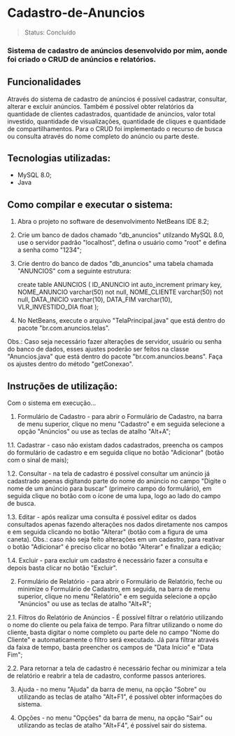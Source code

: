 # Cadastro-de-Anuncios

>Status: Concluído

### Sistema de cadastro de anúncios desenvolvido por mim, aonde foi criado o CRUD de anúncios e relatórios.

## Funcionalidades
Através do sistema de cadastro de anúncios é possível cadastrar, consultar, alterar e excluir anúncios. Também é possível obter relatórios da quantidade de clientes cadastrados, quantidade de anúncios, valor total investido, quantidade de visualizações, quantidade de cliques e quantidade de compartilhamentos.
Para o CRUD foi implementado o recurso de busca ou consulta através do nome completo do anúncio ou parte deste.

## Tecnologias utilizadas:

+ MySQL 8.0;
+ Java

## Como compilar e executar o sistema:

1. Abra o projeto no software de desenvolvimento NetBeans IDE 8.2;
2. Crie um banco de dados chamado "db_anuncios" utilzando MySQL 8.0, use o servidor padrão "localhost", defina o usuário como "root" e defina a senha como "1234";
3. Crie dentro do banco de dados "db_anuncios" uma tabela chamada "ANUNCIOS" com a seguinte estrutura:
      
      create table ANUNCIOS (
      ID_ANUNCIO int auto_increment primary key,
      NOME_ANUNCIO varchar(50) not null,
      NOME_CLIENTE varchar(50) not null,
      DATA_INICIO varchar(10),
      DATA_FIM varchar(10),
      VLR_INVESTIDO_DIA float
      );
      
4. No NetBeans, execute o arquivo "TelaPrincipal.java" que está dentro do pacote "br.com.anuncios.telas".

Obs.: Caso seja necessário fazer alterações de servidor, usuário ou senha do banco de dados, esses ajustes poderão ser feitos na classe "Anuncios.java" que está dentro do pacote "br.com.anuncios.beans". Faça os ajustes dentro do método "getConexao".



## Instruções de utilização:

Com o sistema em execução...

1) Formulário de Cadastro - para abrir o Formulário de Cadastro, na barra de menu superior, clique no menu "Cadastro" e em seguida selecione a opção "Anúncios" ou use as teclas de atalho "Alt+A";

1.1. Cadastrar - caso não existam dados cadastrados, preencha os campos do formulário de cadastro e em seguida clique no botão "Adicionar" (botão com o sinal de mais);

1.2. Consultar - na tela de cadastro é possível consultar um anúncio já cadastrado apenas digitando parte do nome do anúncio no campo "Digite o nome de um anúncio para buscar" (primeiro campo do formulário), em seguida clique no botão com o ícone de uma lupa, logo ao lado do campo de busca.

1.3. Editar - após realizar uma consulta é possível editar os dados consultados apenas fazendo alterações nos dados diretamente nos campos e em seguida clicando no botão "Alterar" (botão com a figura de uma caneta). Obs.: caso não seja feito alterações em um cadastro, para reativar o botão "Adicionar" é preciso clicar no botão "Alterar" e finalizar a edição;

1.4. Excluir - para excluir um cadastro é necessário fazer a consulta e depois basta clicar no botão "Excluir".

2. Formulário de Relatório - para abrir o Formulário de Relatório, feche ou minimize o Formulário de Cadastro, em seguida, na barra de menu superior, clique no menu "Relatório" e em seguida selecione a opção "Anúncios" ou use as teclas de atalho "Alt+R";

2.1.  Filtros do Relatório de Anúncios - É possível filtrar o relatório utilizando o nome do cliente ou pela faixa de tempo. Para filtrar utilizando o nome do cliente, basta digitar o nome completo ou parte dele no campo "Nome do Cliente" e automaticamente o filtro será executado. Já para filtrar através da faixa de tempo, basta preencher os campos de "Data Início" e "Data Fim";

2.2. Para retornar a tela de cadastro é necessário fechar ou minimizar a tela de relatório e reabrir a tela de cadastro, conforme passos anteriores.

3. Ajuda - no menu "Ajuda" da barra de menu, na opção "Sobre" ou utilizando as teclas de atalho "Alt+F1", é possível obter informações do sistema.

4. Opções - no menu "Opções" da barra de menu, na opção "Sair" ou utilizando as teclas de atalho "Alt+F4", é possível sair do sistema.
